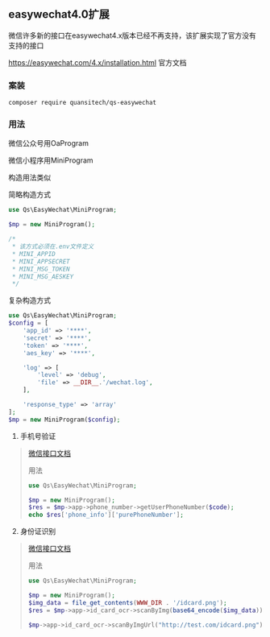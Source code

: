 ## easywechat4.0扩展
微信许多新的接口在easywechat4.x版本已经不再支持，该扩展实现了官方没有支持的接口

https://easywechat.com/4.x/installation.html 官方文档

### 案装
```text
composer require quansitech/qs-easywechat
```

### 用法

微信公众号用OaProgram

微信小程序用MiniProgram

构造用法类似

简略构造方式
```php
use Qs\EasyWechat\MiniProgram;

$mp = new MiniProgram();

/*
 * 该方式必须在.env文件定义
 * MINI_APPID
 * MINI_APPSECRET
 * MINI_MSG_TOKEN
 * MINI_MSG_AESKEY
 */
```

复杂构造方式
```php
use Qs\EasyWechat\MiniProgram;
$config = [
    'app_id' => '****',
    'secret' => '****',
    'token' => '****',
    'aes_key' => '****',

    'log' => [
        'level' => 'debug',
        'file' => __DIR__.'/wechat.log',
    ],

    'response_type' => 'array'
];
$mp = new MiniProgram($config);
```

1. 手机号验证
> [微信接口文档](https://developers.weixin.qq.com/miniprogram/dev/OpenApiDoc/user-info/phone-number/getPhoneNumber.html)
> 
> 用法
>  ```php
> use Qs\EasyWechat\MiniProgram;
> 
> $mp = new MiniProgram();
> $res = $mp->app->phone_number->getUserPhoneNumber($code);
> echo $res['phone_info']['purePhoneNumber'];
>  ```

2. 身份证识别
> [微信接口文档](https://developers.weixin.qq.com/miniprogram/dev/OpenApiDoc/img-ocr/ocr/idCardOCR.html)
> 
> 用法
> ```php
> use Qs\EasyWechat\MiniProgram;
> 
> $mp = new MiniProgram();
> $img_data = file_get_contents(WWW_DIR . '/idcard.png');
> $res = $mp->app->id_card_ocr->scanByImg(base64_encode($img_data));
> 
> $mp->app->id_card_ocr->scanByImgUrl("http://test.com/idcard.png");
> ```
